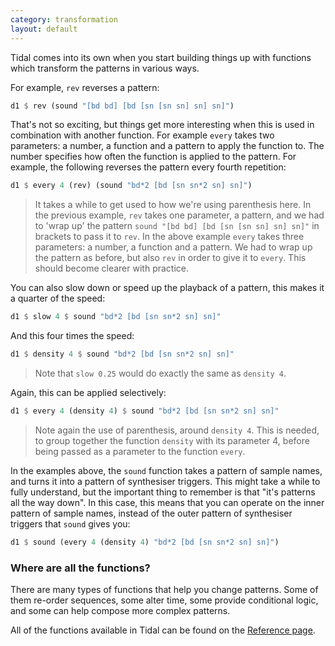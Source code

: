 ```yaml
---
category: transformation
layout: default
---
```


Tidal comes into its own when you start building things up with functions which
transform the patterns in various ways.

For example, `rev` reverses a pattern:

~~~haskell
d1 $ rev (sound "[bd bd] [bd [sn [sn sn] sn] sn]")
~~~

That's not so exciting, but things get more interesting when this is
used in combination with another function. For example `every` takes
two parameters: a number, a function and a pattern to apply the
function to. The number specifies how often the function is applied to
the pattern. For example, the following reverses the pattern every
fourth repetition:

~~~haskell
d1 $ every 4 (rev) (sound "bd*2 [bd [sn sn*2 sn] sn]")
~~~

> It takes a while to get used to how we're using parenthesis here. In
> the previous example, `rev` takes one parameter, a pattern, and we
> had to 'wrap up' the pattern `sound "[bd bd] [bd [sn [sn sn] sn] sn]"`
> in brackets to pass it to `rev`. In the above example `every` takes
> three parameters: a number, a function and a pattern. We had to wrap
> up the pattern as before, but also `rev` in order to give it to
> `every`. This should become clearer with practice.

You can also slow down or speed up the playback of a pattern, this makes it a
quarter of the speed:

~~~haskell
d1 $ slow 4 $ sound "bd*2 [bd [sn sn*2 sn] sn]"
~~~

And this four times the speed:

~~~haskell
d1 $ density 4 $ sound "bd*2 [bd [sn sn*2 sn] sn]"
~~~

> Note that `slow 0.25` would do exactly the same as `density 4`.

Again, this can be applied selectively:

~~~haskell
d1 $ every 4 (density 4) $ sound "bd*2 [bd [sn sn*2 sn] sn]"
~~~

> Note again the use of parenthesis, around `density 4`. This is
> needed, to group together the function `density` with its parameter
> 4, before being passed as a parameter to the function `every`.

In the examples above, the `sound` function takes a pattern of sample
names, and turns it into a pattern of synthesiser triggers. This might
take a while to fully understand, but the important thing to remember
is that "it's patterns all the way down". In this case, this means
that you can operate on the inner pattern of sample names, instead of
the outer pattern of synthesiser triggers that `sound` gives you:

~~~haskell
d1 $ sound (every 4 (density 4) "bd*2 [bd [sn sn*2 sn] sn]")
~~~

### Where are all the functions?

There are many types of functions that help you change patterns. Some of them
re-order sequences, some alter time, some provide conditional logic, and some
can help compose more complex patterns.

All of the functions available in Tidal can be found on the
[Reference page](/functions.html).
